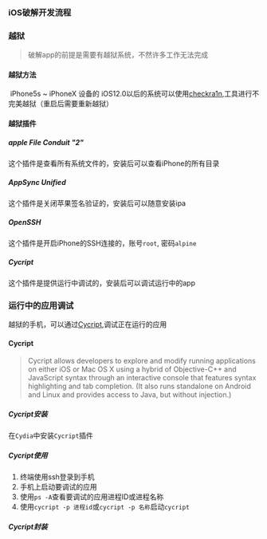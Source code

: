 ### iOS破解开发流程

### 越狱

> 破解app的前提是需要有越狱系统，不然许多工作无法完成

#### 越狱方法

​	iPhone5s ~ iPhoneX 设备的 iOS12.0以后的系统可以使用[checkra1n](https://checkra.in/),工具进行不完美越狱（重启后需要重新越狱）

#### 越狱插件

##### apple File Conduit "2"

这个插件是查看所有系统文件的，安装后可以查看iPhone的所有目录

##### AppSync Unified

这个插件是关闭苹果签名验证的，安装后可以随意安装ipa

##### OpenSSH

这个插件是开启iPhone的SSH连接的，账号`root`, 密码`alpine`

##### Cycript

这个插件是提供运行中调试的，安装后可以调试运行中的app

### 运行中的应用调试

越狱的手机，可以通过[Cycript](http://www.cycript.org/),调试正在运行的应用

#### Cycript

> Cycript allows developers to explore and modify running applications on either iOS or Mac OS X using a hybrid of Objective-C++ and JavaScript syntax through an interactive console that features syntax highlighting and tab completion.
> (It also runs standalone on Android and Linux and provides access to Java, but without injection.)

##### Cycript安装

在`Cydia`中安装`Cycript`插件

##### Cycript使用

1. 终端使用ssh登录到手机
2. 手机上启动要调试的应用
3. 使用`ps -A`查看要调试的应用进程ID或进程名称
4. 使用`cycript -p 进程id`或`cycript -p 名称`启动`cycript`

##### Cycript封装









